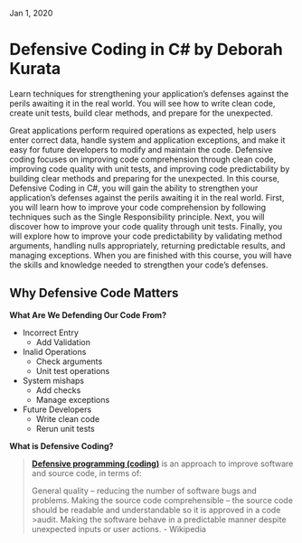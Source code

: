Jan 1, 2020  

# Defensive Coding in C# by Deborah Kurata

Learn techniques for strengthening your application’s defenses against the perils awaiting it in the real world. You will see how to write clean code, create unit tests, build clear methods, and prepare for the unexpected.

Great applications perform required operations as expected, help users enter correct data, handle system and application exceptions, and make it easy for future developers to modify and maintain the code. Defensive coding focuses on improving code comprehension through clean code, improving code quality with unit tests, and improving code predictability by building clear methods and preparing for the unexpected. In this course, Defensive Coding in C#, you will gain the ability to strengthen your application’s defenses against the perils awaiting it in the real world. First, you will learn how to improve your code comprehension by following techniques such as the Single Responsibility principle. Next, you will discover how to improve your code quality through unit tests. Finally, you will explore how to improve your code predictability by validating method arguments, handling nulls appropriately, returning predictable results, and managing exceptions. When you are finished with this course, you will have the skills and knowledge needed to strengthen your code’s defenses.

## Why Defensive Code Matters  
__What Are We Defending Our Code From?__  
- Incorrect Entry  
  - Add Validation  
- Inalid Operations  
  - Check arguments  
  - Unit test operations  
- System mishaps  
  - Add checks  
  - Manage exceptions  
- Future Developers  
  - Write clean code  
  - Rerun unit tests  
  
__What is Defensive Coding?__  


>__[Defensive programming (coding)](https://en.wikipedia.org/wiki/Defensive_programming)__ is an approach to improve software and source code, in terms of:
>
>General quality – reducing the number of software bugs and problems.
>Making the source code comprehensible – the source code should be readable and understandable so it is approved in a code >audit.
>Making the software behave in a predictable manner despite unexpected inputs or user actions. - Wikipedia

